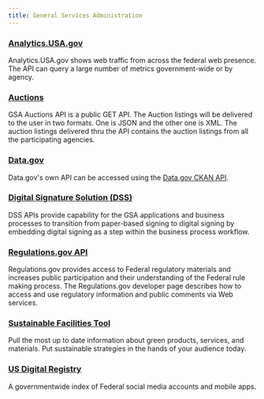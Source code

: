 ```yaml
---
title: General Services Administration
---
```


### [Analytics.USA.gov](https://analytics.usa.gov/developer)

Analytics.USA.gov shows web traffic from across the federal web presence. The API can query a large number of metrics government-wide or by agency.

### [Auctions](https://gsa.github.io/auctions_api/)

GSA Auctions API is a public GET API. The Auction listings will be delivered to the user in two formats. One is JSON and the other one is XML. The auction listings delivered thru the API contains the auction listings from all the participating agencies.

### [Data.gov](https://www.data.gov/developers/apis)

Data.gov's own API can be accessed using the [Data.gov CKAN API](https://www.data.gov/developers/apis).

### [Digital Signature Solution (DSS)](https://gsa.github.io/DSSAPIDocumentation/api-docs/)

DSS APIs provide capability for the GSA applications and business processes to transition from paper-based signing to digital signing by embedding digital signing as a step within the business process workflow.

### [Regulations.gov API](https://open.gsa.gov/api/regulationsgov/)

Regulations.gov provides access to Federal regulatory materials and increases public participation and their understanding of the Federal rule making process. The Regulations.gov developer page describes how to access and use regulatory information and public comments via Web services.

### [Sustainable Facilities Tool](https://sftool.gov/Developers)

Pull the most up to date information about green products, services, and materials. Put sustainable strategies in the hands of your audience today.

### [US Digital Registry](https://usdigitalregistry.digitalgov.gov)

A governmentwide index of Federal social media accounts and mobile apps.
